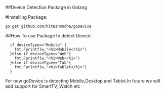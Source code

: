 ##Device Detection Package in Golang

#Installing Package:
```
go get github.com/hiteshmodha/goDevice
```

##How To use Package to detect Device:
```
  if deviceType=="Mobile" {
    fmt.Fprintf(w,"<h1>Mobile</h1>")
  }else if deviceType=="Web"{
    fmt.Fprintf(w,"<h1>Web</h1>")
  }else if deviceType=="Tab"{
    fmt.Fprintf(w,"<h1>Tablet</h1>")
  }
  ```

For now goDevice is detecting Mobile,Desktop and Tablet.In future we will add support for SmartTV, Watch etc
